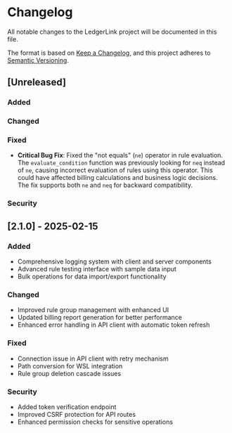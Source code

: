 # Changelog

All notable changes to the LedgerLink project will be documented in this file.

The format is based on [Keep a Changelog](https://keepachangelog.com/en/1.0.0/),
and this project adheres to [Semantic Versioning](https://semver.org/spec/v2.0.0.html).

## [Unreleased]

### Added

### Changed

### Fixed
- **Critical Bug Fix**: Fixed the "not equals" (`ne`) operator in rule evaluation. The `evaluate_condition` function was previously looking for `neq` instead of `ne`, causing incorrect evaluation of rules using this operator. This could have affected billing calculations and business logic decisions. The fix supports both `ne` and `neq` for backward compatibility.

### Security

## [2.1.0] - 2025-02-15

### Added
- Comprehensive logging system with client and server components
- Advanced rule testing interface with sample data input
- Bulk operations for data import/export functionality

### Changed
- Improved rule group management with enhanced UI
- Updated billing report generation for better performance
- Enhanced error handling in API client with automatic token refresh

### Fixed
- Connection issue in API client with retry mechanism
- Path conversion for WSL integration
- Rule group deletion cascade issues

### Security
- Added token verification endpoint
- Improved CSRF protection for API routes
- Enhanced permission checks for sensitive operations